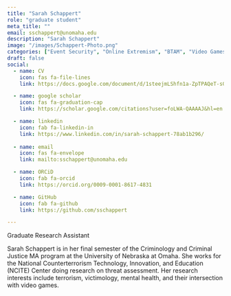 ```yaml
---
title: "Sarah Schappert"
role: "graduate student"
meta_title: ""
email: sschappert@unomaha.edu
description: "Sarah Schappert"
image: "/images/Schappert-Photo.png"
categories: ["Event Security", "Online Extremism", "BTAM", "Video Games"]
draft: false
social:
  - name: CV
    icon: fas fa-file-lines
    link: https://docs.google.com/document/d/1steejmLShfn1a-ZpTPAQeT-sGng7nhuNmJWR3sBdY9o/edit?usp=sharing

  - name: google scholar
    icon: fas fa-graduation-cap
    link: https://scholar.google.com/citations?user=foLWA-QAAAAJ&hl=en

  - name: linkedin
    icon: fab fa-linkedin-in
    link: https://www.linkedin.com/in/sarah-schappert-78ab1b296/
  
  - name: email
    icon: fas fa-envelope
    link: mailto:sschappert@unomaha.edu

  - name: ORCiD
    icon: fab fa-orcid
    link: https://orcid.org/0009-0001-8617-4831

  - name: GitHub
    icon: fab fa-github
    link: https://github.com/sschappert

---
```

Graduate Research Assistant
<!--more-->
Sarah Schappert is in her final semester of the Criminology and Criminal Justice MA program at the University of Nebraska at Omaha. She works for the National Counterterrorism Technology, Innovation, and Education (NCITE) Center doing research on threat assessment. Her research interests include terrorism, victimology, mental health, and their intersection with video games.